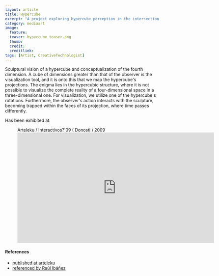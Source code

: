 ```yaml
---
layout: article
title: Hypercube
excerpt: "A project exploring hypercube perception in the intersection between videomapping, time, and hypercube structure."
category: mediaart
image: 
  feature:
  teaser: hypercube_teaser.png
  thumb:
  credit: 
  creditlink: 
tags: [Artist, CreativeTechnologist]
---
```


Sculptural vision of a hypercube and conceptualization of the fourth dimension. A cube of dimensions greater than that of the observer is the visualization tool, and it is onto this that we map the hypercube's projections. The enigma lies in the hypercubic structure, where it is not possible to visualize the complete reality of a four-dimensional space in a three-dimensional one. For visualization, we utilize one of the hypercube's rotations. Furthermore, the observer's action interacts with the sculpture, becoming trapped within the faces of its projection, where time passes differently.

Has been exhibited at:

<figure class="one">
	<figcaption>Arteleku / Interactivos?'09 ( Donosti ) 2009</figcaption>
	<iframe title="vimeo-player" src="https://player.vimeo.com/video/5908307?h=861258f35a" width="640" height="360" frameborder="0"    allowfullscreen></iframe>
</figure>

#### References

<ul>
<li><a href="http://old.arteleku.net/arteleku/arteleku/laboratories/laboratory-of-art-and-technology/archive/interactivos-09-arteleku.-mixed-episodes-in-hybrid-bases/chosen-projects?set_language=en">published at  arteleku</a></li>
<li><a href="https://culturacientifica.com/2015/09/23/hipercubo-visualizando-la-cuarta-dimension-y-2/">referenced by Raúl Ibáñez</a></li>
</ul>
